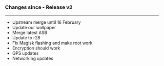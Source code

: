 ### Changes since - Release v2

---------------------------------------------------
* Upstream merge until 16 February
* Update our wallpaper
* Merge latest ASB
* Update to r28
* Fix Magisk flashing and make root work
* Encryption should work
* GPS updates
* Networking updates